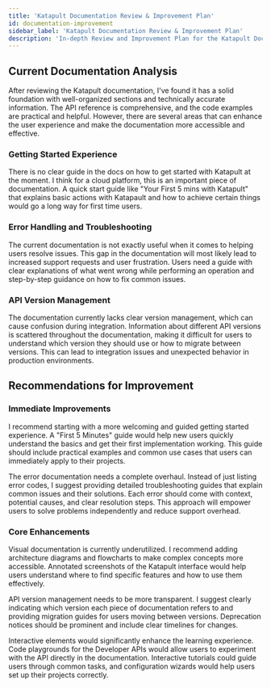 ```yaml
---
title: 'Katapult Documentation Review & Improvement Plan'
id: documentation-improvement
sidebar_label: 'Katapult Documentation Review & Improvement Plan'
description: 'In-depth Review and Improvement Plan for the Katapult Docs.'
---
```


## Current Documentation Analysis

After reviewing the Katapult documentation, I've found it has a solid foundation
with well-organized sections and technically accurate information.
The API reference is comprehensive, and the code examples are practical
and helpful. However, there are several areas that can enhance the user experience
and make the documentation more accessible and effective.

### Getting Started Experience

There is no clear guide in the docs on how to get started with Katapult at the
moment. I think for a cloud platform, this is an important piece of
documentation. A quick start guide like "Your First 5 mins with Katapult"
that explains basic actions with Katapault and how to achieve certain things
 would go a long way for first time users.

### Error Handling and Troubleshooting

The current documentation is not exactly useful when it comes to helping users
resolve issues. This gap in the documentation will most likely lead to
increased support requests and user frustration. Users need a guide with
clear explanations of what went wrong while performing an operation
and step-by-step guidance on how to fix common issues.

### API Version Management

The documentation currently lacks clear version management, which can cause
confusion during integration. Information about different API versions
is scattered throughout the documentation, making it difficult for users to
 understand which version they should use or how to migrate between versions.
  This can lead to integration issues and unexpected behavior in production environments.

## Recommendations for Improvement

### Immediate Improvements

I recommend starting with a more welcoming and guided getting started experience.
A "First 5 Minutes" guide would help new users quickly understand the basics and
get their first implementation working. This guide should include practical examples
and common use cases that users can immediately apply to their projects.

The error documentation needs a complete overhaul. Instead of just listing error
codes, I suggest providing detailed troubleshooting guides that explain common
issues and their solutions. Each error should come with context, potential causes,
 and clear resolution steps. This approach will empower users to solve problems
 independently and reduce support overhead.

### Core Enhancements

Visual documentation is currently underutilized. I recommend adding architecture
 diagrams and flowcharts to make complex concepts more accessible.
 Annotated screenshots of the Katapult interface would help users understand
 where to find specific features and how to use them effectively.

API version management needs to be more transparent. I suggest clearly indicating
which version each piece of documentation refers to and providing migration
guides for users moving between versions. Deprecation notices should be prominent
 and include clear timelines for changes.

Interactive elements would significantly enhance the learning experience. Code playgrounds
for the Developer APIs would allow users to experiment with the API directly in
the documentation. Interactive tutorials could guide users through common tasks,
and configuration wizards would help users set up their projects correctly.
